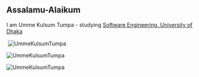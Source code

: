## Assalamu-Alaikum

I am Umme Kulsum Tumpa - studying [Software Engineering, University of Dhaka](http://www.iit.du.ac.bd/)

<p>&nbsp;<img align="center" src="https://github-readme-stats.vercel.app/api?username=UmmeKulsumTumpa&show_icons=true&locale=en" alt="UmmeKulsumTumpa" /></p>

<p><img align="left" src="https://github-readme-stats.vercel.app/api/top-langs?username=UmmeKulsumTumpa&show_icons=true&locale=en&layout=compact" alt="UmmeKulsumTumpa" /></p><br/>

<p><img align="center" src="https://github-readme-streak-stats.herokuapp.com/?user=UmmeKulsumTumpa&" alt="UmmeKulsumTumpa" /></p>

